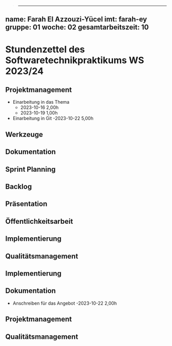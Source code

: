 > ---
name: Farah El Azzouzi-Yücel
imt: farah-ey
gruppe: 01
woche: 02
gesamtarbeitszeit: 10
---

<!--
Jeder Eintrag stellt eine gesonderte Tätigkeit dar und ist als (Listen-)Stichpunkt unter der korrekten Kategorie einzuordnen.
Dieser ist mit dem Datum (im ISO Format) und der Dauer (in Stunden und Minuten) zu versehen (als sub-Listenstichpunkt).
Sollte sich die Arbeit an diesem Eintrag über mehrere Tage erstrecken, so können mehrere Unterpunkte genutzt werden.
Zum Beispiel:

## Dokumentation
- Vorbereitung des Testdokuments
  - 2022-10-16 2,00h
  - 2022-10-19 0,15h

Die Summe aller Stunden wird oben unter `gesamtarbeitszeit` im selben Format eingetragen (also z.B. 14,45h).

Die Datei wird wie folgt benannt: `stundenzettel_<woche (mit führender 0, falls einstellig>_<IMT Kürzel>.md`,
also zum Beispiel: `stundenzettel_01_maxm.md` oder `stundenzettel_10_maxm.md`.
-->

# Stundenzettel des Softwaretechnikpraktikums WS 2023/24

## Projektmanagement
- Einarbeitung in das Thema
  - 2023-10-16 2,00h
  - 2023-10-19 1,00h
- Einarbeitung in Git
	-2023-10-22 5,00h
## Werkzeuge

## Dokumentation

## Sprint Planning

## Backlog

## Präsentation

## Öffentlichkeitsarbeit

## Implementierung

## Qualitätsmanagement

## Implementierung

## Dokumentation
- Anschreiben für das Angebot
	-2023-10-22  2,00h
## Projektmanagement

## Qualitätsmanagement
